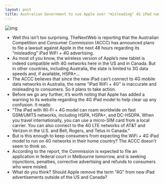 ```yaml
---
layout: post
title: Australian Government to sue Apple over "misleading" 4G iPad name
---
```

![img](http://media.idownloadblog.com/wp-content/uploads/2012/03/new-ipad-4G.jpg)
* Well this isn’t too surprising. TheNextWeb is reporting that the Australian Competition and Consumer Commission (ACCC) has announced plans to file a lawsuit against Apple in the next 48 hours regarding its “misleading” iPad WiFi + 4G advertising.
* As most of you know, the wireless version of Apple’s new tablet is indeed compatible with 4G networks here in the US and in Canada. But in other countries, including Australia, the slate is limited to 3G data speeds and, if available, HSPA+…
* The ACCC believes that since the new iPad can’t connect to 4G mobile data networks in Australia, the name “iPad WiFi + 4G” is inaccurate and misleading to consumers. So it plans to take action.
* Before we go any further, it’s worth noting that Apple has added a warning to its website regarding the 4G iPad model to help clear up any confusion. It reads:
* “The iPad with Wi-Fi + 4G model can roam worldwide on fast GSM/UMTS networks, including HSPA, HSPA+, and DC-HSDPA. When you travel internationally, you can use a micro-SIM card from a local carrier. You can also connect to the 4G LTE networks of AT&T and Verizon in the U.S. and Bell, Rogers, and Telus in Canada.”
* But is this enough to keep consumers from expecting the WiFi + 4G iPad model to run on 4G networks in their home country? The ACCC doesn’t seem to think so.
* According to the report, the Commission is expected to file an application in federal court in Melbourne tomorrow, and is seeking injunctions, penalties, corrective advertising and refunds to consumers who were misled.
* What do you think? Should Apple remove the term “4G” from new iPad advertisements outside of the US and Canada?

